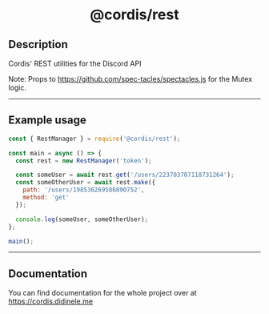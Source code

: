 <div align = "center">

# @cordis/rest

</div>

## Description
Cordis' REST utilities for the Discord API

Note: Props to https://github.com/spec-tacles/spectacles.js for the Mutex logic.
___

## Example usage
```js
const { RestManager } = require('@cordis/rest');

const main = async () => {
  const rest = new RestManager('token');

  const someUser = await rest.get('/users/223703707118731264');
  const someOtherUser = await rest.make({
    path: '/users/198536269586890752',
    method: 'get'
  });

  console.log(someUser, someOtherUser);
};

main();
```
___

## Documentation
You can find documentation for the whole project over at https://cordis.didinele.me

